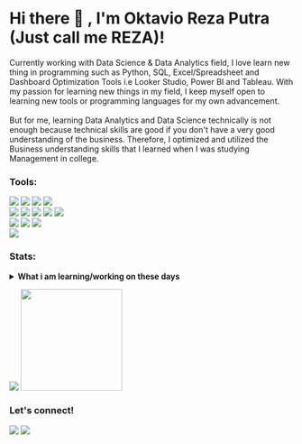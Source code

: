 # Hi there 👋 , I'm Oktavio Reza Putra (Just call me REZA)!
Currently working with Data Science & Data Analytics field, I love learn new thing in programming such as Python, SQL, Excel/Spreadsheet and Dashboard Optimization Tools i.e Looker Studio, Power BI and Tableau. With my passion for learning new things in my field, I keep myself open to learning new tools or programming languages for my own advancement.
<br>
<br>
But for me, learning Data Analytics and Data Science technically is not enough because technical skills are good if you don't have a very good understanding of the business. Therefore, I optimized and utilized the Business understanding skills that I learned when I was studying Management in college.

### Tools:
<p>
    <img src="https://img.shields.io/badge/-Python-3776AB?style=flat&logo=python&logoColor=white"/>
    <img src="https://img.shields.io/badge/-Google Colab-F9AB00?style=flat&logo=googlecolab&logoColor=white"/>
    <img src="https://img.shields.io/badge/-DataGrip-000000?style=flat&logo=datagrip&logoColor=white"/>
    <img src="https://img.shields.io/badge/-Jupyter-F37626?style=flat&logo=jupyter&logoColor=white"/> <br>
    <img src="https://img.shields.io/badge/-MySQL-4479A1?style=flat&logo=mysql&logoColor=white"/>
    <img src="https://img.shields.io/badge/-Microsoft SQL Server-CC2927?style=flat&logo=microsoftsqlserver&logoColor=white"/>
    <img src="https://img.shields.io/badge/-Google BigQuery-669DF6?style=flat&logo=googlebigquery&logoColor=white"/>
    <img src="https://img.shields.io/badge/-DBeaver-382923?style=flat&logo=dbeaver&logoColor=white"/>
    <img src="https://img.shields.io/badge/-Microsoft Excel-217346?style=flat&logo=microsoftexcel&logoColor=white"/> <br>
    <img src="https://img.shields.io/badge/-Looker-4285F4?style=flat&logo=looker&logoColor=white"/>
    <img src="https://img.shields.io/badge/-Tableau-E97627?style=flat&logo=tableau&logoColor=white"/>
    <img src="https://img.shields.io/badge/-Power BI-F2C811?style=flat&logo=powerbi&logoColor=white"/> <br>
    <img src="https://img.shields.io/badge/-GitHub-181717?style=flat&logo=github&logoColor=white"/>
</p>

### Stats:
<details>
 <summary><strong>What i am learning/working on these days</strong></summary>
    - 🔭 I’m currently working on Digital E-Commerce Company as Classified Ops Analytics Officer</br>
    - 🏭 I have 2 year Experience in Manufacturing Industry as Sales Ops Data Analyst</br>
    - 🌱 I’m currently Optimizing my skill in Python especially in Machine Learning, Natural Language Processing (NLP), Web Scrapping </br>
    - 👯 I’m looking to collaborate on All Data Science & Data Analytics Project. </br>
    - 🤔 I’m looking for help with master of Programming & Business Understanding. hehe </br>
    - 💬 Ask me about anything.</br>
    - 📫 How to reach me: <a href="mailto:oktaviorezaputra@gmail.com">Email me!</a>  </br>

</details>
<p>
    <img src="https://github-readme-stats.vercel.app/api?username=oktaviorezap&hide=contribs,prs&show_icons=true&hide_border=true&title_color=000" />
    <img src="https://github-readme-stats.vercel.app/api/top-langs/?username=oktaviorezap&layout=compact" height=180 />
</p>

### Let's connect!
<p>
    <a href="https://www.linkedin.com/in/oktaviorezaputra/" target="blank"><img src="https://img.shields.io/badge/-LinkedIn-0A66C2?style=flat&logo=linkedin&logoColor=white"/></a>
    <a href="https://medium.com/@oktaviorezaputra" target="blank"><img src="https://img.shields.io/badge/-Medium-000000?style=flat&logo=medium&logoColor=white"/></a>
</p>
